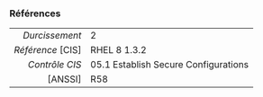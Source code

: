 ### Références

|                 |    |
|----------------:|:---|
|   *Durcissement*| 2 |
|*Référence* [CIS]| RHEL 8 1.3.2 |
|   *Contrôle CIS*| 05.1 Establish Secure Configurations |
|          [ANSSI]| R58 |
